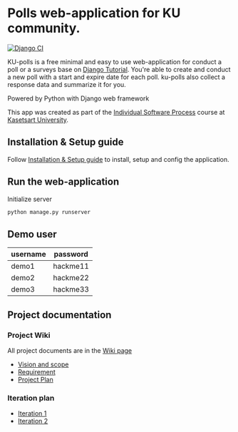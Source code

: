 # Polls web-application for KU community.

[![Django CI](../../actions/workflows/django.yml/badge.svg)](../../actions/workflows/django.yml)

KU-polls is a free minimal and easy to use web-application for conduct a poll or a surveys base on [Django Tutorial](https://docs.djangoproject.com/en/5.1/intro/tutorial01/). You're able to create and conduct a new poll with a start and expire date for each poll. ku-polls also collect a response data and summarize it for you.

Powered by Python with Django web framework

This app was created as part of the [Individual Software Process](
https://cpske.github.io/ISP) course at [Kasetsart University](https://www.ku.ac.th).

## Installation & Setup guide
Follow [Installation & Setup guide](./installation.md) to install, setup and config the application.

## Run the web-application

Initialize server
```bash
python manage.py runserver
```

## Demo user
| username | password | 
|-------|-------| 
| demo1 | hackme11 | 
| demo2 | hackme22 | 
| demo3 | hackme33 |

## Project documentation

### Project Wiki
All project documents are in the  [Wiki page](../../wiki/Home)
* [Vision and scope](../../wiki/Vision-and-Scope)
* [Requirement](../../wiki/Requirement)
* [Project Plan](../../wiki/Vision-and-Scope)

### Iteration plan
* [Iteration 1](../../wiki/iteration1-plan)
* [Iteration 2](../../wiki/iteration2-plan)
